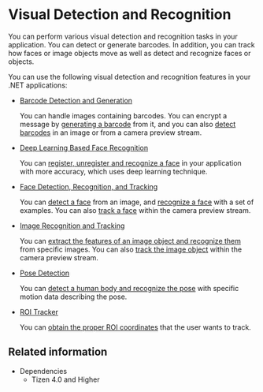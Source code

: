 # Visual Detection and Recognition


You can perform various visual detection and recognition tasks in your application. You can detect or generate barcodes. In addition, you can track how faces or image objects move as well as detect and recognize faces or objects.

You can use the following visual detection and recognition features in your .NET applications:

-   [Barcode Detection and Generation](image-barcode.md)

    You can handle images containing barcodes. You can encrypt a message by [generating a barcode](/application/dotnet/api/TizenFX/latest/api/Tizen.Multimedia.Vision.BarcodeGenerator.html) from it,
    and you can also [detect barcodes](/application/dotnet/api/TizenFX/latest/api/Tizen.Multimedia.Vision.BarcodeDetector.html) in an image or from a camera preview stream.

-   [Deep Learning Based Face Recognition](face-recognition.md)

    You can [register, unregister and recognize a face](/application/dotnet/api/TizenFX/latest/api/Tizen.Multimedia.Vision.DeepLearningFaceRecognizer.html) in your application with more accuracy, which uses deep learning technique.

-   [Face Detection, Recognition, and Tracking](face-detection.md)

    You can [detect a face](https://docs.tizen.org/application/dotnet/api/TizenFX/latest/api/Tizen.Multimedia.Vision.FaceDetector.html) from an image,
    and [recognize a face](/application/dotnet/api/TizenFX/latest/api/Tizen.Multimedia.Vision.FaceRecognizer.html) with a set of examples.
    You can also [track a face](/application/dotnet/api/TizenFX/latest/api/Tizen.Multimedia.Vision.FaceTracker.html) within the camera preview stream.

-   [Image Recognition and Tracking](image-recognition.md)

    You can [extract the features of an image object and recognize them](/application/dotnet/api/TizenFX/latest/api/Tizen.Multimedia.Vision.ImageRecognizer.html) from specific images.
    You can also [track the image object](/application/dotnet/api/TizenFX/latest/api/Tizen.Multimedia.Vision.ImageTracker.html) within the camera preview stream.

-   [Pose Detection](pose-detection.md)

    You can [detect a human body and recognize the pose](/application/dotnet/api/TizenFX/latest/api/Tizen.Multimedia.Vision.PoseLandmarkDetector.html) with specific motion data describing the pose.

-   [ROI Tracker](roi-tracker.md)

    You can [obtain the proper ROI coordinates](/application/dotnet/api/TizenFX/latest/api/Tizen.Multimedia.Vision.RoiTracker.html) that the user wants to track.

## Related information
* Dependencies
  -   Tizen 4.0 and Higher
